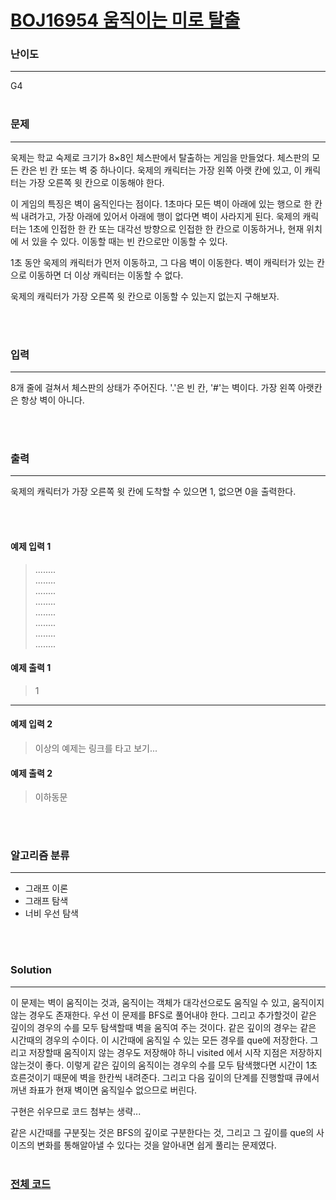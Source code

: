 # [BOJ16954 움직이는 미로 탈출](https://www.acmicpc.net/problem/16954)

### 난이도

***
G4
<br><br>

### 문제

***
욱제는 학교 숙제로 크기가 8×8인 체스판에서 탈출하는 게임을 만들었다. 체스판의 모든 칸은 빈 칸 또는 벽 중 하나이다. 욱제의 캐릭터는 가장 왼쪽 아랫 칸에 있고, 이 캐릭터는 가장 오른쪽 윗 칸으로 이동해야
한다.

이 게임의 특징은 벽이 움직인다는 점이다. 1초마다 모든 벽이 아래에 있는 행으로 한 칸씩 내려가고, 가장 아래에 있어서 아래에 행이 없다면 벽이 사라지게 된다. 욱제의 캐릭터는 1초에 인접한 한 칸 또는 대각선
방향으로 인접한 한 칸으로 이동하거나, 현재 위치에 서 있을 수 있다. 이동할 때는 빈 칸으로만 이동할 수 있다.

1초 동안 욱제의 캐릭터가 먼저 이동하고, 그 다음 벽이 이동한다. 벽이 캐릭터가 있는 칸으로 이동하면 더 이상 캐릭터는 이동할 수 없다.

욱제의 캐릭터가 가장 오른쪽 윗 칸으로 이동할 수 있는지 없는지 구해보자.

<br><br>

### 입력

***
8개 줄에 걸쳐서 체스판의 상태가 주어진다. '.'은 빈 칸, '#'는 벽이다. 가장 왼쪽 아랫칸은 항상 벽이 아니다.

<br><br>

### 출력

***
욱제의 캐릭터가 가장 오른쪽 윗 칸에 도착할 수 있으면 1, 없으면 0을 출력한다.

<br><br>

#### 예제 입력 1

> ........  
........    
........    
........    
........    
........    
........    
........

#### 예제 출력 1

> 1
***

#### 예제 입력 2

> 이상의 예제는 링크를 타고 보기...

#### 예제 출력 2

> 이하동문


<br><br>

### 알고리즘 분류

***

* 그래프 이론
* 그래프 탐색
* 너비 우선 탐색

<br><br>

### Solution

***
이 문제는 벽이 움직이는 것과, 움직이는 객체가 대각선으로도 움직일 수 있고, 움직이지 않는 경우도 존재한다. 우선 이 문제를 BFS로 풀어내야 한다. 그리고 추가할것이 같은 깊이의 경우의 수를 모두 탐색할때 벽을
움직여 주는 것이다. 같은 깊이의 경우는 같은 시간때의 경우의 수이다. 이 시간때에 움직일 수 있는 모든 경우를 que에 저장한다. 그리고 저장할때 움직이지 않는 경우도 저장해야 하니 visited 에서 시작 지점은
저장하지 않는것이 좋다. 이렇게 같은 깊이의 움직이는 경우의 수를 모두 탐색했다면 시간이 1초 흐른것이기 때문에 벽을 한칸씩 내려준다. 그리고 다음 깊이의 단계를 진행할때 큐에서 꺼낸 좌표가 현재 벽이면 움직일수
없으므로 버린다.

구현은 쉬우므로 코드 첨부는 생략...

같은 시간때를 구분짖는 것은 BFS의 깊이로 구분한다는 것, 그리고 그 깊이를 que의 사이즈의 변화를 통해알아낼 수 있다는 것을 알아내면 쉽게 풀리는 문제였다.
<br><br>

### [전체 코드](https://github.com/Jungmin-Seo0527/CodingTest/blob/main/src/dfs_bfs/BOJ16954_움직이는_미로_탈출.java)
